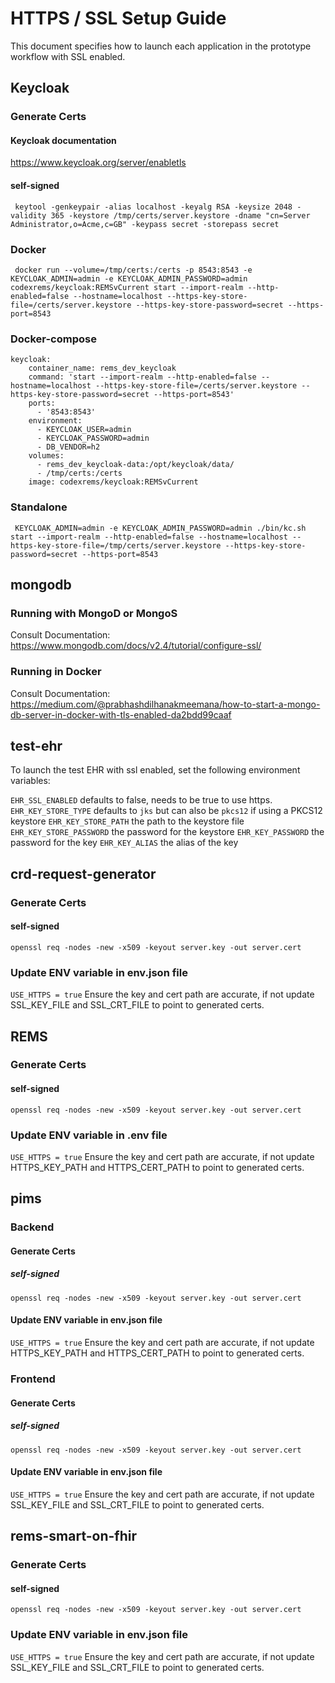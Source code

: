 # HTTPS / SSL Setup Guide
This document specifies how to launch each application in the prototype workflow with SSL enabled.

## Keycloak

### Generate Certs
#### Keycloak documentation
https://www.keycloak.org/server/enabletls

#### self-signed
`
keytool -genkeypair -alias localhost -keyalg RSA -keysize 2048 -validity 365 -keystore /tmp/certs/server.keystore -dname "cn=Server Administrator,o=Acme,c=GB" -keypass secret -storepass secret`

### Docker
`
docker run --volume=/tmp/certs:/certs -p 8543:8543 -e KEYCLOAK_ADMIN=admin -e KEYCLOAK_ADMIN_PASSWORD=admin codexrems/keycloak:REMSvCurrent start --import-realm --http-enabled=false --hostname=localhost --https-key-store-file=/certs/server.keystore --https-key-store-password=secret --https-port=8543`

### Docker-compose
```
keycloak:
    container_name: rems_dev_keycloak
    command: 'start --import-realm --http-enabled=false --hostname=localhost --https-key-store-file=/certs/server.keystore --https-key-store-password=secret --https-port=8543'
    ports:
      - '8543:8543'
    environment:
      - KEYCLOAK_USER=admin
      - KEYCLOAK_PASSWORD=admin
      - DB_VENDOR=h2
    volumes:
      - rems_dev_keycloak-data:/opt/keycloak/data/
      - /tmp/certs:/certs
    image: codexrems/keycloak:REMSvCurrent
```

### Standalone
`
KEYCLOAK_ADMIN=admin -e KEYCLOAK_ADMIN_PASSWORD=admin ./bin/kc.sh start --import-realm --http-enabled=false --hostname=localhost --https-key-store-file=/tmp/certs/server.keystore --https-key-store-password=secret --https-port=8543`

## mongodb
### Running with MongoD or MongoS
Consult Documentation: https://www.mongodb.com/docs/v2.4/tutorial/configure-ssl/

### Running in Docker
Consult Documentation: https://medium.com/@prabhashdilhanakmeemana/how-to-start-a-mongo-db-server-in-docker-with-tls-enabled-da2bdd99caaf

## test-ehr
To launch the test EHR with ssl enabled, set the following environment variables:

`EHR_SSL_ENABLED` defaults to false, needs to be true to use https.
`EHR_KEY_STORE_TYPE` defaults to `jks` but can also be `pkcs12` if using a PKCS12 keystore
`EHR_KEY_STORE_PATH` the path to the keystore file
`EHR_KEY_STORE_PASSWORD` the password for the keystore
`EHR_KEY_PASSWORD` the password for the key
`EHR_KEY_ALIAS` the alias of the key

## crd-request-generator

### Generate Certs
#### self-signed

`openssl req -nodes -new -x509 -keyout server.key -out server.cert`

### Update ENV variable in env.json file
`USE_HTTPS = true`
Ensure the key and cert path are accurate, if not update SSL_KEY_FILE and SSL_CRT_FILE to point to generated certs.

## REMS

### Generate Certs
#### self-signed

`openssl req -nodes -new -x509 -keyout server.key -out server.cert`

### Update ENV variable in .env file
`USE_HTTPS = true`
Ensure the key and cert path are accurate, if not update HTTPS_KEY_PATH and HTTPS_CERT_PATH to point to generated certs. 

## pims
### Backend
#### Generate Certs
##### self-signed

`openssl req -nodes -new -x509 -keyout server.key -out server.cert`

#### Update ENV variable in env.json file
`USE_HTTPS = true`
Ensure the key and cert path are accurate, if not update HTTPS_KEY_PATH and HTTPS_CERT_PATH to point to generated certs. 

### Frontend
#### Generate Certs
##### self-signed

`openssl req -nodes -new -x509 -keyout server.key -out server.cert`

#### Update ENV variable in env.json file
`USE_HTTPS = true`
Ensure the key and cert path are accurate, if not update SSL_KEY_FILE and SSL_CRT_FILE to point to generated certs. 

## rems-smart-on-fhir
### Generate Certs
#### self-signed

`openssl req -nodes -new -x509 -keyout server.key -out server.cert`

### Update ENV variable in env.json file
`USE_HTTPS = true`
Ensure the key and cert path are accurate, if not update SSL_KEY_FILE and SSL_CRT_FILE to point to generated certs.